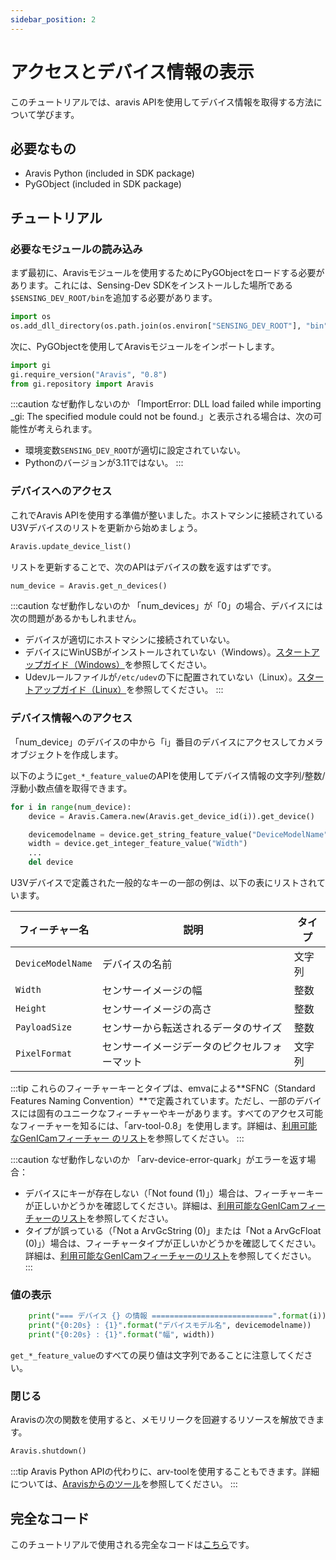 ```yaml
---
sidebar_position: 2
---
```


# アクセスとデバイス情報の表示

このチュートリアルでは、aravis APIを使用してデバイス情報を取得する方法について学びます。

## 必要なもの

* Aravis Python (included in SDK package)
* PyGObject (included in SDK package)

## チュートリアル

### 必要なモジュールの読み込み

まず最初に、Aravisモジュールを使用するためにPyGObjectをロードする必要があります。これには、Sensing-Dev SDKをインストールした場所である`$SENSING_DEV_ROOT/bin`を追加する必要があります。

```python
import os
os.add_dll_directory(os.path.join(os.environ["SENSING_DEV_ROOT"], "bin"))
```

次に、PyGObjectを使用してAravisモジュールをインポートします。

```python
import gi
gi.require_version("Aravis", "0.8")
from gi.repository import Aravis
```

:::caution なぜ動作しないのか
「ImportError: DLL load failed while importing _gi: The specified module could not be found.」と表示される場合は、次の可能性が考えられます。
* 環境変数`SENSING_DEV_ROOT`が適切に設定されていない。
* Pythonのバージョンが3.11ではない。
:::

### デバイスへのアクセス

これでAravis APIを使用する準備が整いました。ホストマシンに接続されているU3Vデバイスのリストを更新から始めましょう。

```python
Aravis.update_device_list()
```

リストを更新することで、次のAPIはデバイスの数を返すはずです。

```python
num_device = Aravis.get_n_devices()
```

:::caution なぜ動作しないのか
「num_devices」が「0」の場合、デバイスには次の問題があるかもしれません。
* デバイスが適切にホストマシンに接続されていない。
* デバイスにWinUSBがインストールされていない（Windows）。[スタートアップガイド（Windows）](../startup-guide/windows.mdx)を参照してください。
* Udevルールファイルが`/etc/udev`の下に配置されていない（Linux）。[スタートアップガイド（Linux）](../startup-guide/linux.mdx)を参照してください。
:::

### デバイス情報へのアクセス

「num_device」のデバイスの中から「i」番目のデバイスにアクセスしてカメラオブジェクトを作成します。

以下のように`get_*_feature_value`のAPIを使用してデバイス情報の文字列/整数/浮動小数点値を取得できます。

```python
for i in range(num_device):
    device = Aravis.Camera.new(Aravis.get_device_id(i)).get_device()

    devicemodelname = device.get_string_feature_value("DeviceModelName")
    width = device.get_integer_feature_value("Width")
    ...
    del device
```

U3Vデバイスで定義された一般的なキーの一部の例は、以下の表にリストされています。

| フィーチャー名 | 説明 | タイプ |
| --------   | ------- | ------- |
| `DeviceModelName` | デバイスの名前 | 文字列 |
| `Width` | センサーイメージの幅 | 整数 |
| `Height` | センサーイメージの高さ | 整数 |
| `PayloadSize` | センサーから転送されるデータのサイズ | 整数 |
| `PixelFormat` | センサーイメージデータのピクセルフォーマット | 文字列 |

:::tip
これらのフィーチャーキーとタイプは、emvaによる**SFNC（Standard Features Naming Convention）**で定義されています。ただし、一部のデバイスには固有のユニークなフィーチャーやキーがあります。すべてのアクセス可能なフィーチャーを知るには、「arv-tool-0.8」を使用します。詳細は、[利用可能なGenICamフィーチャー 
のリスト](../external/aravis/arv-tools)を参照してください。
:::

:::caution なぜ動作しないのか
「arv-device-error-quark」がエラーを返す場合：
* デバイスにキーが存在しない（「Not found (1)」）場合は、フィーチャーキーが正しいかどうかを確認してください。詳細は、[利用可能なGenICamフィーチャーのリスト](../external/aravis/arv-tools)を参照してください。
* タイプが誤っている（「Not a ArvGcString (0)」または「Not a ArvGcFloat (0)」）場合は、フィーチャータイプが正しいかどうかを確認してください。詳細は、[利用可能なGenICamフィーチャーのリスト](../external/aravis/arv-tools)を参照してください。
:::

### 値の表示

```python
    print("=== デバイス {} の情報 ===========================".format(i))
    print("{0:20s} : {1}".format("デバイスモデル名", devicemodelname))
    print("{0:20s} : {1}".format("幅", width))
```

`get_*_feature_value`のすべての戻り値は文字列であることに注意してください。

### 閉じる

Aravisの次の関数を使用すると、メモリリークを回避するリソースを解放できます。

```python
Aravis.shutdown()
```

:::tip
Aravis Python APIの代わりに、arv-toolを使用することもできます。詳細については、[Aravisからのツール](../external/aravis/arv-tools.md)を参照してください。
:::

## 完全なコード

このチュートリアルで使用される完全なコードは[こちら](https://github.com/Sensing-Dev/tutorials/blob/main/python/tutorial0_get_device_info.py)です。